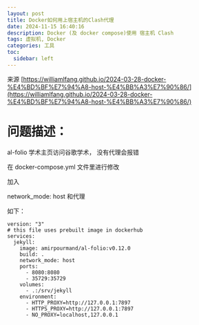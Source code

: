 ```yaml
---
layout: post
title: Docker如何用上宿主机的Clash代理
date: 2024-11-15 16:40:16
description: Docker (及 docker compose)使用 宿主机 Clash
tags: 虚拟机, Docker
categories: 工具
toc:
  sidebar: left
---
```



来源 [https://williamlfang.github.io/2024-03-28-docker-%E4%BD%BF%E7%94%A8-host-%E4%BB%A3%E7%90%86/](https://williamlfang.github.io/2024-03-28-docker-%E4%BD%BF%E7%94%A8-host-%E4%BB%A3%E7%90%86/)

# 问题描述：

al-folio 学术主页访问谷歌学术， 没有代理会报错

在 docker-compose.yml 文件里进行修改

加入

network_mode: host
和代理

如下：

```
version: "3"
# this file uses prebuilt image in dockerhub
services:
  jekyll:
    image: amirpourmand/al-folio:v0.12.0
    build: .
    network_mode: host
    ports:
      - 8080:8080
      - 35729:35729
    volumes:
      - .:/srv/jekyll
    environment:
      - HTTP_PROXY=http://127.0.0.1:7897
      - HTTPS_PROXY=http://127.0.0.1:7897
      - NO_PROXY=localhost,127.0.0.1
```
